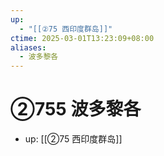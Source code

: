 ```yaml
---
up:
  - "[[②75 西印度群岛]]"
ctime: 2025-03-01T13:23:09+08:00
aliases:
  - 波多黎各
---
```


# ②755 波多黎各

- up: [[②75 西印度群岛]]
